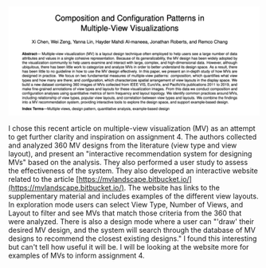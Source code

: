 ![wk7](img/wk7.png)

I chose this recent article on multiple-view visualization (MV) as an attempt to get further clarity and inspiration on assignment 4. The authors collected and analyzed 360 MV designs from the literature (view type and view layout), and present an "interactive recommendation system for designing MVs" based on the analysis. They also performed a user study to assess the effectiveness of the system. They also developed an interactive website related to the article [https://mvlandscape.bitbucket.io/](https://mvlandscape.bitbucket.io/). The website has links to the supplementary material and includes examples of the different view layouts. In exploration mode users can select View Type, Number of Views, and Layout to filter and see MVs that match those criteria from the 360 that were analyzed. There is also a design mode where a user can "'draw' their desired MV design, and the system will search through the database of MV designs to recommend the closest existing designs." I found this interesting but can't tell how useful it will be. I will be looking at the website more for examples of MVs to inform assignment 4.
